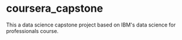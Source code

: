 # coursera_capstone
This a data science capstone project based on IBM's data science for professionals course. 
